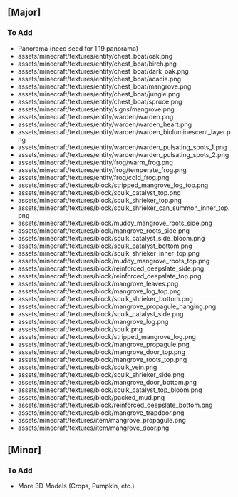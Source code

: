 ## [Major]
### To Add
- Panorama (need seed for 1.19 panorama)
- assets/minecraft/textures/entity/chest_boat/oak.png
- assets/minecraft/textures/entity/chest_boat/birch.png
- assets/minecraft/textures/entity/chest_boat/dark_oak.png
- assets/minecraft/textures/entity/chest_boat/acacia.png
- assets/minecraft/textures/entity/chest_boat/mangrove.png
- assets/minecraft/textures/entity/chest_boat/jungle.png
- assets/minecraft/textures/entity/chest_boat/spruce.png
- assets/minecraft/textures/entity/signs/mangrove.png
- assets/minecraft/textures/entity/warden/warden.png
- assets/minecraft/textures/entity/warden/warden_heart.png
- assets/minecraft/textures/entity/warden/warden_bioluminescent_layer.png
- assets/minecraft/textures/entity/warden/warden_pulsating_spots_1.png
- assets/minecraft/textures/entity/warden/warden_pulsating_spots_2.png
- assets/minecraft/textures/entity/frog/warm_frog.png
- assets/minecraft/textures/entity/frog/temperate_frog.png
- assets/minecraft/textures/entity/frog/cold_frog.png
- assets/minecraft/textures/block/stripped_mangrove_log_top.png
- assets/minecraft/textures/block/sculk_catalyst_top.png
- assets/minecraft/textures/block/sculk_shrieker_top.png
- assets/minecraft/textures/block/sculk_shrieker_can_summon_inner_top.png
- assets/minecraft/textures/block/muddy_mangrove_roots_side.png
- assets/minecraft/textures/block/mangrove_roots_side.png
- assets/minecraft/textures/block/sculk_catalyst_side_bloom.png
- assets/minecraft/textures/block/sculk_catalyst_bottom.png
- assets/minecraft/textures/block/sculk_shrieker_inner_top.png
- assets/minecraft/textures/block/muddy_mangrove_roots_top.png
- assets/minecraft/textures/block/reinforced_deepslate_side.png
- assets/minecraft/textures/block/reinforced_deepslate_top.png
- assets/minecraft/textures/block/mangrove_leaves.png
- assets/minecraft/textures/block/mangrove_log_top.png
- assets/minecraft/textures/block/sculk_shrieker_bottom.png
- assets/minecraft/textures/block/mangrove_propagule_hanging.png
- assets/minecraft/textures/block/sculk_catalyst_side.png
- assets/minecraft/textures/block/mangrove_log.png
- assets/minecraft/textures/block/sculk.png
- assets/minecraft/textures/block/stripped_mangrove_log.png
- assets/minecraft/textures/block/mangrove_propagule.png
- assets/minecraft/textures/block/mangrove_door_top.png
- assets/minecraft/textures/block/mangrove_roots_top.png
- assets/minecraft/textures/block/sculk_vein.png
- assets/minecraft/textures/block/sculk_shrieker_side.png
- assets/minecraft/textures/block/mangrove_door_bottom.png
- assets/minecraft/textures/block/sculk_catalyst_top_bloom.png
- assets/minecraft/textures/block/packed_mud.png
- assets/minecraft/textures/block/reinforced_deepslate_bottom.png
- assets/minecraft/textures/block/mangrove_trapdoor.png
- assets/minecraft/textures/item/mangrove_propagule.png
- assets/minecraft/textures/item/mangrove_door.png

## [Minor]
### To Add
- More 3D Models (Crops, Pumpkin, etc.)
